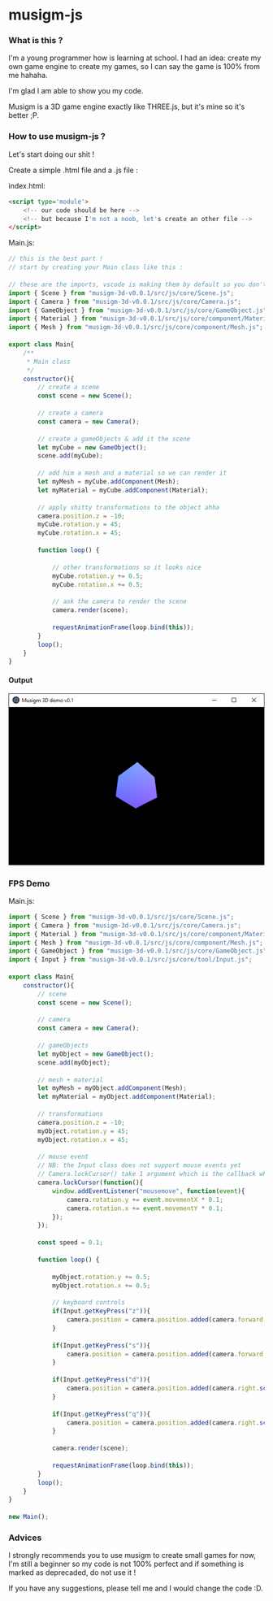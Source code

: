 # musigm-js

### What is this ? ####

I'm a young programmer how is learning at school.
I had an idea: create my own game engine to create my games, so I can say the game is 100% from me hahaha.

I'm glad I am able to show you my code.

Musigm is a 3D game engine exactly like THREE.js, but it's mine so it's better ;P.

### How to use musigm-js ? ###
Let's start doing our shit !

Create a simple .html file and a .js file :

index.html:
```html
<script type='module'>
    <!-- our code should be here -->
    <!-- but because I'm not a noob, let's create an other file -->
</script>
```

Main.js:
```javascript
// this is the best part ! 
// start by creating your Main class like this :

// these are the imports, vscode is making them by default so you don't have to worry about them :D
import { Scene } from "musigm-3d-v0.0.1/src/js/core/Scene.js";
import { Camera } from "musigm-3d-v0.0.1/src/js/core/Camera.js";
import { GameObject } from "musigm-3d-v0.0.1/src/js/core/GameObject.js";
import { Material } from "musigm-3d-v0.0.1/src/js/core/component/Material.js";
import { Mesh } from "musigm-3d-v0.0.1/src/js/core/component/Mesh.js";

export class Main{
    /**
     * Main class
     */
    constructor(){
        // create a scene
        const scene = new Scene();

        // create a camera
        const camera = new Camera();

        // create a gameObjects & add it the scene
        let myCube = new GameObject();
        scene.add(myCube);

        // add him a mesh and a material so we can render it
        let myMesh = myCube.addComponent(Mesh);
        let myMaterial = myCube.addComponent(Material);

        // apply shitty transformations to the object ahha
        camera.position.z = -10;
        myCube.rotation.y = 45;
        myCube.rotation.x = 45;
        
        function loop() {

            // other transformations so it looks nice 
            myCube.rotation.y += 0.5;
            myCube.rotation.x += 0.5;

            // ask the camera to render the scene
            camera.render(scene);

            requestAnimationFrame(loop.bind(this));
        }
        loop();
    }
}

```

#### Output ####
![alt text](demo.PNG)

### FPS Demo ###

Main.js:
```javascript
import { Scene } from "musigm-3d-v0.0.1/src/js/core/Scene.js";
import { Camera } from "musigm-3d-v0.0.1/src/js/core/Camera.js";
import { Material } from "musigm-3d-v0.0.1/src/js/core/component/Material.js";
import { Mesh } from "musigm-3d-v0.0.1/src/js/core/component/Mesh.js";
import { GameObject } from "musigm-3d-v0.0.1/src/js/core/GameObject.js";
import { Input } from "musigm-3d-v0.0.1/src/js/core/tool/Input.js";

export class Main{
    constructor(){
        // scene
        const scene = new Scene();

        // camera
        const camera = new Camera();

        // gameObjects
        let myObject = new GameObject();
        scene.add(myObject);

        // mesh + material
        let myMesh = myObject.addComponent(Mesh);
        let myMaterial = myObject.addComponent(Material);

        // transformations
        camera.position.z = -10;
        myObject.rotation.y = 45;
        myObject.rotation.x = 45;

        // mouse event 
        // NB: the Input class does not support mouse events yet
        // Camera.lockCursor() take 1 argument which is the callback when the cursor is locked
        camera.lockCursor(function(){
            window.addEventListener("mousemove", function(event){
                camera.rotation.y += event.movementX * 0.1;
                camera.rotation.x += event.movementY * 0.1;
            });
        });
        
        const speed = 0.1;

        function loop() {

            myObject.rotation.y += 0.5;
            myObject.rotation.x += 0.5;

            // keyboard controls
            if(Input.getKeyPress("z")){
                camera.position = camera.position.added(camera.forward.scaled(speed));
            }

            if(Input.getKeyPress("s")){
                camera.position = camera.position.added(camera.forward.scaled(-speed));
            }

            if(Input.getKeyPress("d")){
                camera.position = camera.position.added(camera.right.scaled(speed));
            }

            if(Input.getKeyPress("q")){
                camera.position = camera.position.added(camera.right.scaled(-speed));
            }

            camera.render(scene);

            requestAnimationFrame(loop.bind(this));
        }
        loop();
    }
}

new Main();
```

### Advices ###
I strongly recommends you to use musigm to create small games for now, I'm still a beginner so my code is not 100% perfect and if something is marked as deprecaded, do not use it !

If you have any suggestions, please tell me and I would change the code :D.